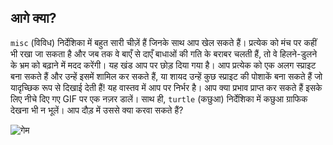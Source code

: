 ## आगे क्या?

`misc` (विविध) निर्देशिका में बहुत सारी चीज़ें हैं जिनके साथ आप खेल सकते हैं। प्रत्येक को मंच पर कहीं भी रखा जा सकता है और जब तक वे बाएँ से दाएँ बाधाओं की गति के बराबर चलती हैं, तो वे हिलने-डुलने के भ्रम को बढ़ाने में मदद करेंगी। यह खंड आप पर छोड़ दिया गया है। आप प्रत्येक को एक अलग स्प्राइट बना सकते हैं और उन्हें इसमें शामिल कर सकते हैं, या शायद उन्हें कुछ स्प्राइट की पोशाकें बना सकते हैं जो यादृच्छिक रूप से दिखाई देती हैं! यह वास्तव में आप पर निर्भर है। आप क्या प्रभाव प्राप्त कर सकते हैं इसके लिए नीचे दिए गए GIF पर एक नज़र डालें। साथ ही, `turtle` (कछुआ) निर्देशिका में कछुआ ग्राफिक देखना भी न भूलें। आप दौड़ में उससे क्या करवा सकते हैं?

![गेम](images/game.gif)